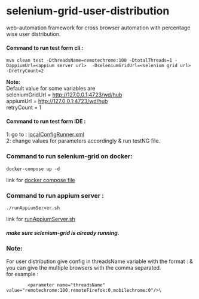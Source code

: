 # selenium-grid-user-distribution
web-automation framework for cross browser automation with percentage wise user distribution.

#### Command to run test form cli :

```shell script
mvn clean test -DthreadsName=remotechrome:100 -DtotalThreads=1 -DappiumUrl=<appium server url>  -DseleniumGridUrl=<selenium grid url> -DretryCount=2
```

****Note: <br />****
Default value for some variables are <br />
seleniumGridUrl =  http://127.0.0.1:4723/wd/hub <br />
appiumUrl = http://127.0.0.1:4723/wd/hub <br/>
retryCount = 1

#### Command to run test form IDE :
1: go to : [localConfigRunner.xml](./src/main/resources/config/localConfigRunner.xml) <br/>
2: change values for parameters accordingly & run testNG file. <br/>

### Command to run selenium-grid on docker:
```shell script
docker-compose up -d
```
link for [docker compose file](./docker-compose.yml) <br/>


### Command to run appium server :
```shell script
./runAppiumServer.sh
```
link for [runAppiumServer.sh](./runAppiumServer.sh) <br/>
##### make sure selenium-grid is already running. 

### ****Note:**** ###
For user distribution give config in threadsName variable with the format <browsername>:<percentage> & you can give the multiple browsers with the comma separated.<br/>
for example :
```
        <parameter name="threadsName" value="remotechrome:100,remoteFirefox:0,mobilechrome:0"/>\
```



